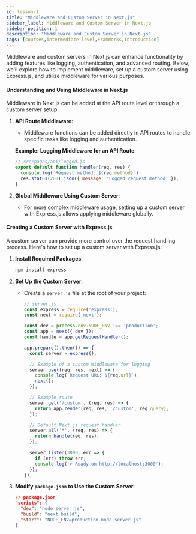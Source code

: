 ```yaml
---
id: lesson-1
title: "Middleware and Custom Server in Next.js"
sidebar_label: Middleware and Custom Server in Next.js
sidebar_position: 1
description: "Middleware and Custom Server in Next.js"
tags: [courses,intermediate-level,FramWorks,Introduction]
--- 
```

 

Middleware and custom servers in Next.js can enhance functionality by adding features like logging, authentication, and advanced routing. Below, we'll explore how to implement middleware, set up a custom server using Express.js, and utilize middleware for various purposes.

#### Understanding and Using Middleware in Next.js

Middleware in Next.js can be added at the API route level or through a custom server setup.

1. **API Route Middleware**:
   - Middleware functions can be added directly in API routes to handle specific tasks like logging and authentication.

   **Example: Logging Middleware for an API Route**:
   ```javascript
   // src/pages/api/logged.js
   export default function handler(req, res) {
     console.log(`Request method: ${req.method}`);
     res.status(200).json({ message: 'Logged request method' });
   }
   ```

2. **Global Middleware Using Custom Server**:
   - For more complex middleware usage, setting up a custom server with Express.js allows applying middleware globally.

#### Creating a Custom Server with Express.js

A custom server can provide more control over the request handling process. Here's how to set up a custom server with Express.js:

1. **Install Required Packages**:
   ```bash
   npm install express
   ```

2. **Set Up the Custom Server**:
   - Create a `server.js` file at the root of your project:
     ```javascript
     // server.js
     const express = require('express');
     const next = require('next');

     const dev = process.env.NODE_ENV !== 'production';
     const app = next({ dev });
     const handle = app.getRequestHandler();

     app.prepare().then(() => {
       const server = express();

       // Example of a custom middleware for logging
       server.use((req, res, next) => {
         console.log(`Request URL: ${req.url}`);
         next();
       });

       // Example route
       server.get('/custom', (req, res) => {
         return app.render(req, res, '/custom', req.query);
       });

       // Default Next.js request handler
       server.all('*', (req, res) => {
         return handle(req, res);
       });

       server.listen(3000, err => {
         if (err) throw err;
         console.log('> Ready on http://localhost:3000');
       });
     });
     ```

3. **Modify `package.json` to Use the Custom Server**:
   ```json
   // package.json
   "scripts": {
     "dev": "node server.js",
     "build": "next build",
     "start": "NODE_ENV=production node server.js"
   }
   ```
